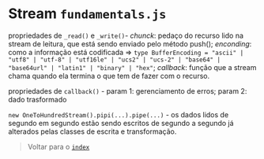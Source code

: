 # Stream `fundamentals.js`

propriedades de `_read()` e `_write()`- _chunck_: pedaço do recurso lido na stream de leitura, que está sendo enviado pelo método push(); _enconding_: como a informação está codificada => `type BufferEncoding = "ascii" | "utf8" | "utf-8" | "utf16le" | "ucs2" | "ucs-2" | "base64" | "base64url" | "latin1" | "binary" | "hex"`; _callback_: função que a stream chama quando ela termina o que tem de fazer com o recurso.

propriedades de `callback()` - param 1: gerenciamento de erros; param 2: dado trasformado

`new OneToHundredStream().pipi(...).pipe(...)` - os dados lidos de segundo em segundo estão sendo escritos de segundo a segundo já alterados pelas classes de escrita e transformação.

> Voltar para o [`index`](../index.md)

